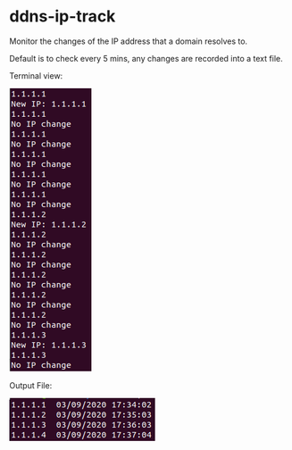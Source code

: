 # ddns-ip-track

Monitor the changes of the IP address that a domain resolves to.

Default is to check every 5 mins, any changes are recorded into a text file.

Terminal view:

![Terminal Screenshot](https://raw.githubusercontent.com/andrewkliskey/ddns-ip-track/master/screenshots/terminal.png)

Output File:

![Output Screenshot](https://raw.githubusercontent.com/andrewkliskey/ddns-ip-track/master/screenshots/output-file.png)
